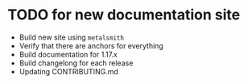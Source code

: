 # TODO for new documentation site

* Build new site using `metalsmith`
* Verify that there are anchors for everything
* Build documentation for 1.17.x
* Build changelong for each release
* Updating CONTRIBUTING.md
